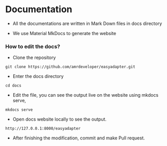 # Documentation

- All the documentations are written in Mark Down files in docs directory

- We use Material MkDocs to generate the website

### How to edit the docs?

- Clone the repository
```
git clone https://github.com/amrdeveloper/easyadapter.git
```

- Enter the docs directory
```
cd docs
```

- Edit the file, you can see the output live on the website using mkdocs serve,
```
mkdocs serve
```

- Open docs website locally to see the output.
```
http://127.0.0.1:8000/easyadapter
```

- After finishing the modification, commit and make Pull request.